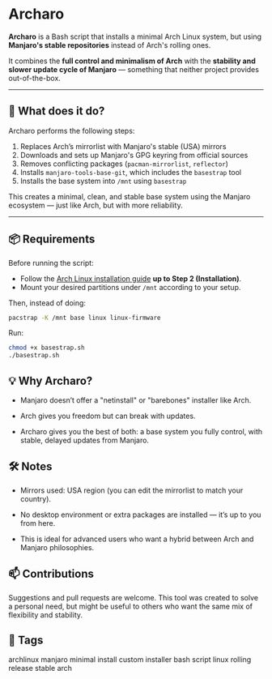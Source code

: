 # Archaro

**Archaro** is a Bash script that installs a minimal Arch Linux system, but using **Manjaro's stable repositories** instead of Arch's rolling ones.

It combines the **full control and minimalism of Arch** with the **stability and slower update cycle of Manjaro** — something that neither project provides out-of-the-box.

---

## 🚀 What does it do?

Archaro performs the following steps:

1. Replaces Arch’s mirrorlist with Manjaro's stable (USA) mirrors
2. Downloads and sets up Manjaro's GPG keyring from official sources
3. Removes conflicting packages (`pacman-mirrorlist`, `reflector`)
4. Installs `manjaro-tools-base-git`, which includes the `basestrap` tool
5. Installs the base system into `/mnt` using `basestrap`

This creates a minimal, clean, and stable base system using the Manjaro ecosystem — just like Arch, but with more reliability.

---

## 📦 Requirements

Before running the script:

- Follow the [Arch Linux installation guide](https://wiki.archlinux.org/title/Installation_guide) **up to Step 2 (Installation)**.
- Mount your desired partitions under `/mnt` according to your setup.

Then, instead of doing:

```bash
pacstrap -K /mnt base linux linux-firmware
```

Run:

```bash
chmod +x basestrap.sh
./basestrap.sh
```

## 💡 Why Archaro?

- Manjaro doesn’t offer a "netinstall" or "barebones" installer like Arch.

- Arch gives you freedom but can break with updates.

- Archaro gives you the best of both: a base system you fully control, with stable, delayed updates from Manjaro.


## 🛠️ Notes

- Mirrors used: USA region (you can edit the mirrorlist to match your country).

- No desktop environment or extra packages are installed — it’s up to you from here.

- This is ideal for advanced users who want a hybrid between Arch and Manjaro philosophies.


## 📫 Contributions

Suggestions and pull requests are welcome. This tool was created to solve a personal need, but might be useful to others who want the same mix of flexibility and stability.


## 🔖 Tags
archlinux manjaro minimal install custom installer bash script linux rolling release stable arch
